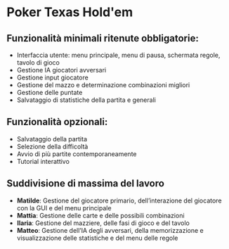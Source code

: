 # Poker Texas Hold'em

## Funzionalità minimali ritenute obbligatorie:
- Interfaccia utente: menu principale, menu di pausa, schermata regole, tavolo di gioco
- Gestione IA giocatori avversari
- Gestione input giocatore
- Gestione del mazzo e determinazione combinazioni migliori
- Gestione delle puntate
- Salvataggio di statistiche della partita e generali

## Funzionalità opzionali:
- Salvataggio della partita
- Selezione della difficoltà
- Avvio di più partite contemporaneamente
- Tutorial interattivo

## Suddivisione di massima del lavoro
- **Matilde**: Gestione del giocatore primario, dell’interazione del giocatore con la GUI e del menu principale
- **Mattia**: Gestione delle carte e delle possibili combinazioni
- **Ilaria**: Gestione del mazziere, delle fasi di gioco e del tavolo
- **Matteo**: Gestione dell’IA degli avversari, della memorizzazione e visualizzazione delle statistiche e del menu delle regole
